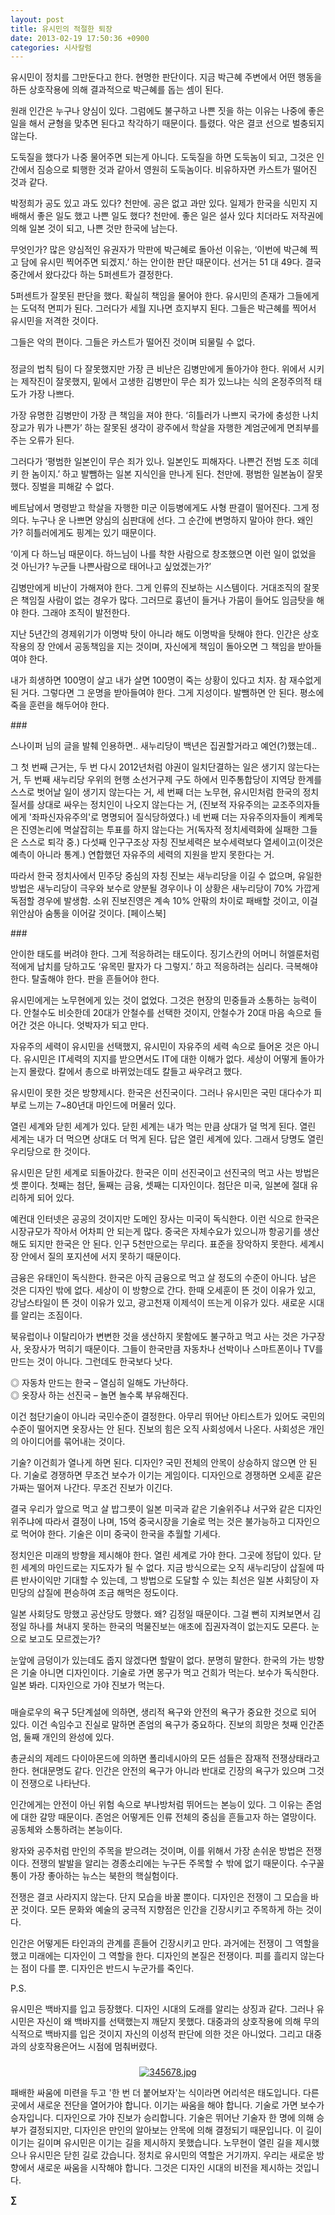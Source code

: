 ```yaml
---
layout: post
title: 유시민의 적절한 퇴장
date: 2013-02-19 17:50:36 +0900
categories: 시사칼럼
---
```

유시민이 정치를 그만둔다고 한다. 현명한 판단이다. 지금 박근혜 주변에서 어떤 행동을 하든 상호작용에 의해 결과적으로 박근혜를 돕는 셈이 된다. 


  


원래 인간은 누구나 양심이 있다. 그럼에도 불구하고 나쁜 짓을 하는 이유는 나중에 좋은 일을 해서 균형을 맞추면 된다고 착각하기 때문이다. 틀렸다. 악은 결코 선으로 벌충되지 않는다. 


  


도둑질을 했다가 나중 물어주면 되는게 아니다. 도둑질을 하면 도둑놈이 되고, 그것은 인간에서 짐승으로 퇴행한 것과 같아서 영원히 도둑놈이다. 비유하자면 카스트가 떨어진 것과 같다. 


  


박정희가 공도 있고 과도 있다? 천만에. 공은 없고 과만 있다. 일제가 한국을 식민지 지배해서 좋은 일도 했고 나쁜 일도 했다? 천만에. 좋은 일은 설사 있다 치더라도 저작권에 의해 일본 것이 되고, 나쁜 것만 한국에 남는다. 


  


무엇인가? 많은 양심적인 유권자가 막판에 박근혜로 돌아선 이유는, ‘이번에 박근혜 찍고 담에 유시민 찍어주면 되겠지.’ 하는 안이한 판단 때문이다. 선거는 51 대 49다. 결국 중간에서 왔다갔다 하는 5퍼센트가 결정한다. 


  


5퍼센트가 잘못된 판단을 했다. 확실히 책임을 물어야 한다. 유시민의 존재가 그들에게는 도덕적 면피가 된다. 그러다가 세월 지나면 흐지부지 된다. 그들은 박근혜를 찍어서 유시민을 저격한 것이다. 


  


그들은 악의 편이다. 그들은 카스트가 떨어진 것이며 되물릴 수 없다. 


  


###


  


정글의 법칙 팀이 다 잘못했지만 가장 큰 비난은 김병만에게 돌아가야 한다. 위에서 시키는 제작진이 잘못했지, 밑에서 고생한 김병만이 무슨 죄가 있느냐는 식의 온정주의적 태도가 가장 나쁘다. 


  


가장 유명한 김병만이 가장 큰 책임을 져야 한다. ‘히틀러가 나쁘지 국가에 충성한 나치 장교가 뭐가 나쁜가’ 하는 잘못된 생각이 광주에서 학살을 자행한 계엄군에게 면죄부를 주는 오류가 된다. 


  


그러다가 ‘평범한 일본인이 무슨 죄가 있나. 일본인도 피해자다. 나쁜건 전범 도조 히데키 한 놈이지.’ 하고 발뺌하는 일본 지식인을 만나게 된다. 천만에. 평범한 일본놈이 잘못했다. 징벌을 피해갈 수 없다. 


  


베트남에서 명령받고 학살을 자행한 미군 이등병에게도 사형 판결이 떨어진다. 그게 정의다. 누구나 운 나쁘면 양심의 심판대에 선다. 그 순간에 변명하지 말아야 한다. 왜인가? 히틀러에게도 핑계는 있기 때문이다. 


  


‘이게 다 하느님 때문이다. 하느님이 나를 착한 사람으로 창조했으면 이런 일이 없었을 것 아닌가? 누군들 나쁜사람으로 태어나고 싶었겠는가?’ 


  


김병만에게 비난이 가해져야 한다. 그게 인류의 진보하는 시스템이다. 거대조직의 잘못은 책임질 사람이 없는 경우가 많다. 그러므로 흉년이 들거나 가뭄이 들어도 임금탓을 해야 한다. 그래야 조직이 발전한다. 


  


지난 5년간의 경제위기가 이명박 탓이 아니라 해도 이명박을 탓해야 한다. 인간은 상호작용의 장 안에서 공동책임을 지는 것이며, 자신에게 책임이 돌아오면 그 책임을 받아들여야 한다. 


  


내가 희생하면 100명이 살고 내가 살면 100명이 죽는 상황이 있다고 치자. 참 재수없게 된 거다. 그렇다면 그 운명을 받아들여야 한다. 그게 지성이다. 발뺌하면 안 된다. 평소에 죽을 훈련을 해두어야 한다. 


  


\### 


  


스나이퍼 님의 글을 발췌 인용하면.. 새누리당이 백년은 집권할거라고 예언(?)했는데.. 


  


그 첫 번째 근거는, 두 번 다시 2012년처럼 야권이 일치단결하는 일은 생기지 않는다는 거, 두 번째 새누리당 우위의 현행 소선거구제 구도 하에서 민주통합당이 지역당 한계를 스스로 벗어날 일이 생기지 않는다는 거, 세 번째 더는 노무현, 유시민처럼 한국의 정치질서를 상대로 싸우는 정치인이 나오지 않는다는 거, (진보적 자유주의는 교조주의자들에게 '좌파신자유주의'로 명명되어 질식당하였다.) 네 번째 더는 자유주의자들이 켸켸묵은 진영논리에 멱살잡히는 투표를 하지 않는다는 거(독자적 정치세력화에 실패한 그들은 스스로 퇴각 중.) 다섯째 인구구조상 자칭 진보세력은 보수세력보다 열세이고(이것은 예측이 아니라 통계.) 연합했던 자유주의 세력의 지원을 받지 못한다는 거. 


  


따라서 한국 정치사에서 민주당 중심의 자칭 진보는 새누리당을 이길 수 없으며, 유일한 방법은 새누리당이 극우와 보수로 양분될 경우이나 이 상황은 새누리당이 70% 가깝게 독점할 경우에 발생함. 소위 진보진영은 계속 10% 안팎의 차이로 패배할 것이고, 이걸 위안삼아 숨통을 이어갈 것이다. [페이스북] 


  


\### 


  


안이한 태도를 버려야 한다. 그게 적응하려는 태도이다. 징기스칸의 어머니 허엘룬처럼 적에게 납치를 당하고도 ‘유목민 팔자가 다 그렇지.’ 하고 적응하려는 심리다. 극복해야 한다. 탈출해야 한다. 판을 흔들어야 한다. 


  


유시민에게는 노무현에게 있는 것이 없었다. 그것은 현장의 민중들과 소통하는 능력이다. 안철수도 비슷한데 20대가 안철수를 선택한 것이지, 안철수가 20대 마음 속으로 들어간 것은 아니다. 엇박자가 되고 만다. 


  


자유주의 세력이 유시민을 선택했지, 유시민이 자유주의 세력 속으로 들어온 것은 아니다. 유시민은 IT세력의 지지를 받으면서도 IT에 대한 이해가 없다. 세상이 어떻게 돌아가는지 몰랐다. 칼에서 총으로 바뀌었는데도 칼들고 싸우려고 했다. 


  


유시민이 못한 것은 방향제시다. 한국은 선진국이다. 그러나 유시민은 국민 대다수가 피부로 느끼는 7~80년대 마인드에 머물러 있다. 


  


열린 세계와 닫힌 세계가 있다. 닫힌 세계는 내가 먹는 만큼 상대가 덜 먹게 된다. 열린 세계는 내가 더 먹으면 상대도 더 먹게 된다. 답은 열린 세계에 있다. 그래서 당명도 열린우리당으로 한 것이다. 


  


유시민은 닫힌 세계로 되돌아갔다. 한국은 이미 선진국이고 선진국의 먹고 사는 방법은 셋 뿐이다. 첫째는 첨단, 둘째는 금융, 셋째는 디자인이다. 첨단은 미국, 일본에 절대 유리하게 되어 있다. 


  


예컨대 인터넷은 공공의 것이지만 도메인 장사는 미국이 독식한다. 이런 식으로 한국은 시장규모가 작아서 어차피 안 되는게 많다. 중국은 자체수요가 있으니까 항공기를 생산해도 되지만 한국은 안 된다. 인구 5천만으로는 무리다. 표준을 장악하지 못한다. 세계시장 안에서 질의 포지션에 서지 못하기 때문이다. 


  


금융은 유태인이 독식한다. 한국은 아직 금융으로 먹고 살 정도의 수준이 아니다. 남은 것은 디자인 밖에 없다. 세상이 이 방향으로 간다. 한때 오세훈이 뜬 것이 이유가 있고, 강남스타일이 뜬 것이 이유가 있고, 광고천재 이제석이 뜨는게 이유가 있다. 새로운 시대를 알리는 조짐이다. 


  


북유럽이나 이탈리아가 변변한 것을 생산하지 못함에도 불구하고 먹고 사는 것은 가구장사, 옷장사가 먹히기 때문이다. 그들이 한국만큼 자동차나 선박이나 스마트폰이나 TV를 만드는 것이 아니다. 그런데도 한국보다 낫다. 


  


◎ 자동차 만드는 한국 – 열심히 일해도 가난하다.   
◎ 옷장사 하는 선진국 – 놀면 놀수록 부유해진다. 


  


이건 첨단기술이 아니라 국민수준이 결정한다. 아무리 뛰어난 아티스트가 있어도 국민의 수준이 떨어지면 옷장사는 안 된다. 진보의 힘은 오직 사회성에서 나온다. 사회성은 개인의 아이디어를 묶어내는 것이다. 


  


기술? 이건희가 열나게 하면 된다. 디자인? 국민 전체의 안목이 상승하지 않으면 안 된다. 기술로 경쟁하면 무조건 보수가 이기는 게임이다. 디자인으로 경쟁하면 오세훈 같은 가짜는 떨어져 나간다. 무조건 진보가 이긴다. 


  


결국 우리가 앞으로 먹고 살 밥그릇이 일본 미국과 같은 기술위주냐 서구와 같은 디자인 위주냐에 따라서 결정이 나며, 15억 중국시장을 기술로 먹는 것은 불가능하고 디자인으로 먹어야 한다. 기술은 이미 중국이 한국을 추월할 기세다. 


  


정치인은 미래의 방향을 제시해야 한다. 열린 세계로 가야 한다. 그곳에 정답이 있다. 닫힌 세계의 마인드로는 지도자가 될 수 없다. 지금 방식으로는 오직 새누리당이 삽질에 따른 반사이익만 기대할 수 있는데, 그 방법으로 도달할 수 있는 최선은 일본 사회당이 자민당의 삽질에 편승하여 조금 해먹은 정도이다. 


  


일본 사회당도 망했고 공산당도 망했다. 왜? 김정일 때문이다. 그걸 뻔히 지켜보면서 김정일 하나를 쳐내지 못하는 한국의 먹물진보는 애초에 집권자격이 없는지도 모른다. 눈으로 보고도 모르겠는가?


  


눈앞에 금덩이가 있는데도 줍지 않겠다면 할말이 없다. 분명히 말한다. 한국의 가는 방향은 기술 아니면 디자인이다. 기술로 가면 몽구가 먹고 건희가 먹는다. 보수가 독식한다. 일본 봐라. 디자인으로 가야 진보가 먹는다. 


  


###


  


매슬로우의 욕구 5단계설에 의하면, 생리적 욕구와 안전의 욕구가 중요한 것으로 되어 있다. 이건 속임수고 진실로 말하면 존엄의 욕구가 중요하다. 진보의 희망은 첫째 인간존엄, 둘째 개인의 완성에 있다. 


  


총균쇠의 제레드 다이아몬드에 의하면 폴리네시아의 모든 섬들은 잠재적 전쟁상태라고 한다. 현대문명도 같다. 인간은 안전의 욕구가 아니라 반대로 긴장의 욕구가 있으며 그것이 전쟁으로 나타난다. 


  


인간에게는 안전이 아닌 위험 속으로 부나방처럼 뛰어드는 본능이 있다. 그 이유는 존엄에 대한 갈망 때문이다. 존엄은 어떻게든 인류 전체의 중심을 흔들고자 하는 열망이다. 공동체와 소통하려는 본능이다. 


  


왕자와 공주처럼 만인의 주목을 받으려는 것이며, 이를 위해서 가장 손쉬운 방법은 전쟁이다. 전쟁의 발발을 알리는 경종소리에는 누구든 주목할 수 밖에 없기 때문이다. 수구꼴통이 가장 좋아하는 뉴스는 북한의 핵실험이다. 


  


전쟁은 결코 사라지지 않는다. 단지 모습을 바꿀 뿐이다. 디자인은 전쟁이 그 모습을 바꾼 것이다. 모든 문화와 예술의 궁극적 지향점은 인간을 긴장시키고 주목하게 하는 것이다. 


  


인간은 어떻게든 타인과의 관계를 흔들어 긴장시키고 만다. 과거에는 전쟁이 그 역할을 했고 미래에는 디자인이 그 역할을 한다. 디자인의 본질은 전쟁이다. 피를 흘리지 않는다는 점이 다를 뿐. 디자인은 반드시 누군가를 죽인다. 





P.S.

유시민은 백바지를 입고 등장했다. 디자인 시대의 도래를 알리는 상징과 같다. 그러나 유시민은 자신이 왜 백바지를 선택했는지 깨닫지 못했다. 대중과의 상호작용에 의해 무의식적으로 백바지를 입은 것이지 자신의 이성적 판단에 의한 것은 아니었다. 그리고 대중과의 상호작용은어느 시점에 멈춰버렸다.   




 ###


  




<p align="center">
  <a href="?mid=DonOh"><img alt="345678.jpg" src="files/attach/images/198/727/315/55.JPG" /> <br /></a> 
  
  <p>
  </p>
  
  <p>
    패배한 싸움에 미련을 두고 '한 번 더 붙어보자'는 식이라면 어리석은 태도입니다. 다른 곳에서 새로운 전단을 열어가야 합니다. 이기는 싸움을 해야 합니다. 기술로 가면 보수가 승자입니다. 디자인으로 가야 진보가 승리합니다. 기술은 뛰어난 기술자 한 명에 의해 승부가 결정되지만, 디자인은 만인의 알아보는 안목에 의해 결정되기 때문입니다. 이 길이 이기는 길이며 유시민은 이기는 길을 제시하지 못했습니다. 노무현이 열린 길을 제시했으나 유시민은 닫힌 길로 갔습니다. 정치로 유시민의 역할은 거기까지. 우리는 새로운 방향에서 새로운 싸움을 시작해야 합니다. 그것은 디자인 시대의 비전을 제시하는 것입니다.
  </p>
  
  <p>
  </p>
  
  <p>
  </p>
  
  <p>
    <b>∑</b> <br /><br />
  </p>
  
  <p>
  </p>
  
  <p>
  </p>
  
  <p>
  </p>
  
  <p>
  </p>
</p>